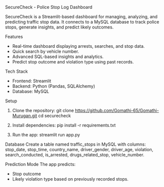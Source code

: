 SecureCheck - Police Stop Log Dashboard

SecureCheck is a Streamlit-based dashboard for managing, analyzing, and predicting traffic stop data. It connects to a MySQL database to track police stops, generate insights, and predict likely outcomes.

Features
- Real-time dashboard displaying arrests, searches, and stop data.
- Quick search by vehicle number.
- Advanced SQL-based insights and analytics.
- Predict stop outcome and violation type using past records.

Tech Stack
- Frontend: Streamlit
- Backend: Python (Pandas, SQLAlchemy)
- Database: MySQL

Setup
1. Clone the repository:
  git clone https://github.com/Gomathi-65/Gomathi-Murugan.git
   cd securecheck

2. Install dependencies:
   pip install -r requirements.txt

3. Run the app:
   streamlit run app.py

Database
Create a table named traffic_stops in MySQL with columns:
stop_date, stop_time, country_name, driver_gender, driver_age, violation, search_conducted, is_arrested, drugs_related_stop, vehicle_number.

Prediction Mode
The app predicts:
- Stop outcome
- Likely violation type
based on previously recorded stops.
